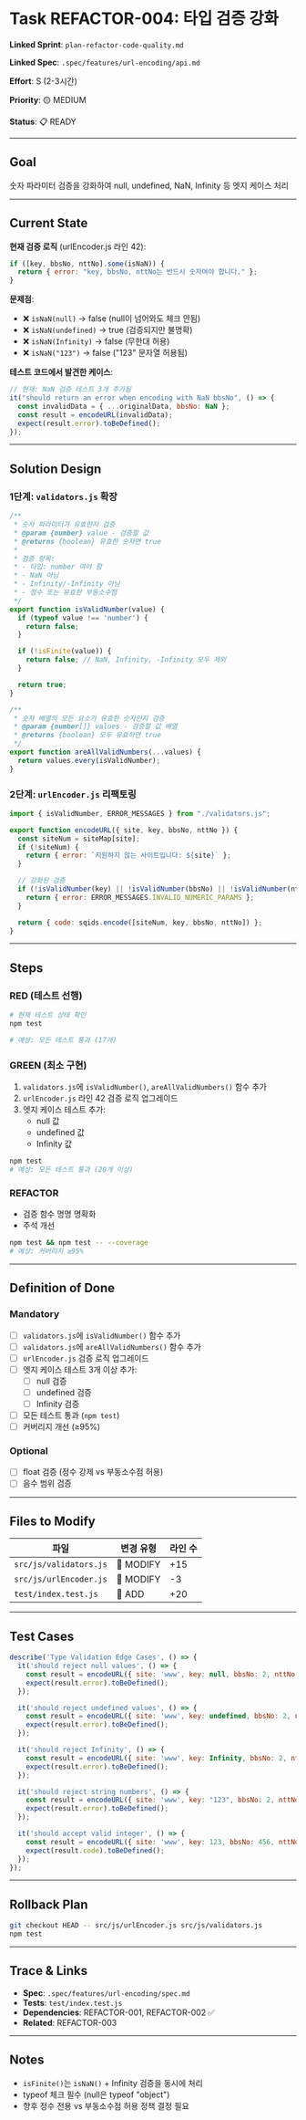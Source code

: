 # Task REFACTOR-004: 타입 검증 강화

**Linked Sprint**: `plan-refactor-code-quality.md`

**Linked Spec**: `.spec/features/url-encoding/api.md`

**Effort**: S (2-3시간)

**Priority**: 🟡 MEDIUM

**Status**: 📋 READY

---

## Goal

숫자 파라미터 검증을 강화하여 null, undefined, NaN, Infinity 등 엣지 케이스 처리

---

## Current State

**현재 검증 로직** (urlEncoder.js 라인 42):

```javascript
if ([key, bbsNo, nttNo].some(isNaN)) {
  return { error: "key, bbsNo, nttNo는 반드시 숫자여야 합니다." };
}
```

**문제점**:
- ❌ `isNaN(null)` → false (null이 넘어와도 체크 안됨)
- ❌ `isNaN(undefined)` → true (검증되지만 불명확)
- ❌ `isNaN(Infinity)` → false (무한대 허용)
- ❌ `isNaN("123")` → false ("123" 문자열 허용됨)

**테스트 코드에서 발견한 케이스**:
```javascript
// 현재: NaN 검증 테스트 3개 추가됨
it("should return an error when encoding with NaN bbsNo", () => {
  const invalidData = { ...originalData, bbsNo: NaN };
  const result = encodeURL(invalidData);
  expect(result.error).toBeDefined();
});
```

---

## Solution Design

### 1단계: `validators.js` 확장

```javascript
/**
 * 숫자 파라미터가 유효한지 검증
 * @param {number} value - 검증할 값
 * @returns {boolean} 유효한 숫자면 true
 *
 * 검증 항목:
 * - 타입: number 여야 함
 * - NaN 아님
 * - Infinity/-Infinity 아님
 * - 정수 또는 유효한 부동소수점
 */
export function isValidNumber(value) {
  if (typeof value !== 'number') {
    return false;
  }

  if (!isFinite(value)) {
    return false; // NaN, Infinity, -Infinity 모두 제외
  }

  return true;
}

/**
 * 숫자 배열의 모든 요소가 유효한 숫자인지 검증
 * @param {number[]} values - 검증할 값 배열
 * @returns {boolean} 모두 유효하면 true
 */
export function areAllValidNumbers(...values) {
  return values.every(isValidNumber);
}
```

### 2단계: `urlEncoder.js` 리팩토링

```javascript
import { isValidNumber, ERROR_MESSAGES } from "./validators.js";

export function encodeURL({ site, key, bbsNo, nttNo }) {
  const siteNum = siteMap[site];
  if (!siteNum) {
    return { error: `지원하지 않는 사이트입니다: ${site}` };
  }

  // 강화된 검증
  if (!isValidNumber(key) || !isValidNumber(bbsNo) || !isValidNumber(nttNo)) {
    return { error: ERROR_MESSAGES.INVALID_NUMERIC_PARAMS };
  }

  return { code: sqids.encode([siteNum, key, bbsNo, nttNo]) };
}
```

---

## Steps

### RED (테스트 선행)
```bash
# 현재 테스트 상태 확인
npm test

# 예상: 모든 테스트 통과 (17개)
```

### GREEN (최소 구현)
1. `validators.js`에 `isValidNumber()`, `areAllValidNumbers()` 함수 추가
2. `urlEncoder.js` 라인 42 검증 로직 업그레이드
3. 엣지 케이스 테스트 추가:
   - null 값
   - undefined 값
   - Infinity 값

```bash
npm test
# 예상: 모든 테스트 통과 (20개 이상)
```

### REFACTOR
- 검증 함수 명명 명확화
- 주석 개선

```bash
npm test && npm test -- --coverage
# 예상: 커버리지 ≥95%
```

---

## Definition of Done

### Mandatory
- [ ] `validators.js`에 `isValidNumber()` 함수 추가
- [ ] `validators.js`에 `areAllValidNumbers()` 함수 추가
- [ ] `urlEncoder.js` 검증 로직 업그레이드
- [ ] 엣지 케이스 테스트 3개 이상 추가:
  - [ ] null 검증
  - [ ] undefined 검증
  - [ ] Infinity 검증
- [ ] 모든 테스트 통과 (`npm test`)
- [ ] 커버리지 개선 (≥95%)

### Optional
- [ ] float 검증 (정수 강제 vs 부동소수점 허용)
- [ ] 음수 범위 검증

---

## Files to Modify

| 파일 | 변경 유형 | 라인 수 |
|------|---------|--------|
| `src/js/validators.js` | 📝 MODIFY | +15 |
| `src/js/urlEncoder.js` | 📝 MODIFY | -3 |
| `test/index.test.js` | 📝 ADD | +20 |

---

## Test Cases

```javascript
describe('Type Validation Edge Cases', () => {
  it('should reject null values', () => {
    const result = encodeURL({ site: 'www', key: null, bbsNo: 2, nttNo: 3 });
    expect(result.error).toBeDefined();
  });

  it('should reject undefined values', () => {
    const result = encodeURL({ site: 'www', key: undefined, bbsNo: 2, nttNo: 3 });
    expect(result.error).toBeDefined();
  });

  it('should reject Infinity', () => {
    const result = encodeURL({ site: 'www', key: Infinity, bbsNo: 2, nttNo: 3 });
    expect(result.error).toBeDefined();
  });

  it('should reject string numbers', () => {
    const result = encodeURL({ site: 'www', key: "123", bbsNo: 2, nttNo: 3 });
    expect(result.error).toBeDefined();
  });

  it('should accept valid integer', () => {
    const result = encodeURL({ site: 'www', key: 123, bbsNo: 456, nttNo: 789 });
    expect(result.code).toBeDefined();
  });
});
```

---

## Rollback Plan

```bash
git checkout HEAD -- src/js/urlEncoder.js src/js/validators.js
npm test
```

---

## Trace & Links

- **Spec**: `.spec/features/url-encoding/spec.md`
- **Tests**: `test/index.test.js`
- **Dependencies**: REFACTOR-001, REFACTOR-002 ✅
- **Related**: REFACTOR-003

---

## Notes

- `isFinite()`는 `isNaN()` + Infinity 검증을 동시에 처리
- typeof 체크 필수 (null은 typeof "object")
- 향후 정수 전용 vs 부동소수점 허용 정책 결정 필요
